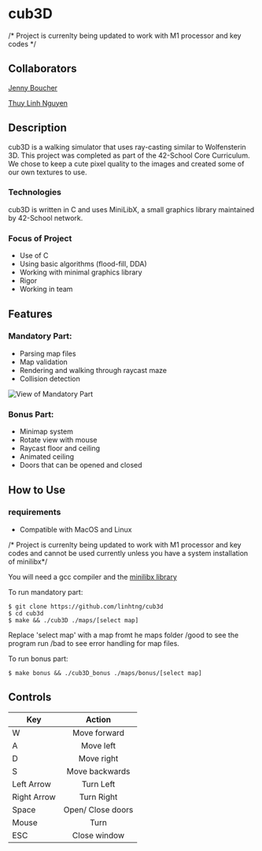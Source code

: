 
# cub3D

/* Project is currenlty being updated to work with M1 processor and key codes */

## Collaborators

[Jenny Boucher](https://github.com/jboucher154)

[Thuy Linh Nguyen](https://github.com/linhtng)

## Description

cub3D is a walking simulator that uses ray-casting similar to Wolfensterin 3D. This project was completed as part of the 42-School Core Curriculum. We chose to keep a cute pixel quality to the images and created some of our own textures to use.

### Technologies

cub3D is written in C and uses MiniLibX, a small graphics library maintained by 42-School network.

### Focus of Project

- Use of C
- Using basic algorithms (flood-fill, DDA)
- Working with minimal graphics library
- Rigor
- Working in team

## Features

### Mandatory Part:

- Parsing map files
- Map validation
- Rendering and walking through raycast maze
- Collision detection
  
![View of Mandatory Part](readme_images/mandatory_view)
### Bonus Part:

- Minimap system
- Rotate view with mouse
- Raycast floor and ceiling
- Animated ceiling
- Doors that can be opened and closed

## How to Use

### requirements
- Compatible with MacOS and Linux

/* Project is currenlty being updated to work with M1 processor and key codes and cannot be used currently unless you have a system installation of minilibx*/

You will need a gcc compiler and the [minilibx library](https://github.com/42Paris/minilibx-linux)
 
 To run mandatory part:
``` 
$ git clone https://github.com/linhtng/cub3d
$ cd cub3d
$ make && ./cub3D ./maps/[select map]
```
Replace 'select map'  with a map fromt he maps folder /good to see the program run /bad to see error handling for map files.

To run bonus part:

``` 
$ make bonus && ./cub3D_bonus ./maps/bonus/[select map]
```

## Controls

| __Key__        | __Action__   |
| -------------  |:-------------:|
| W              | Move forward |
| A       | Move left      |
| D  | Move right      |
| S  | Move backwards      |
| Left Arrow  | Turn Left      |
| Right Arrow  | Turn Right      |
| Space  | Open/ Close doors      |
| Mouse  | Turn      |
| ESC  | Close window      |
<br><br>
